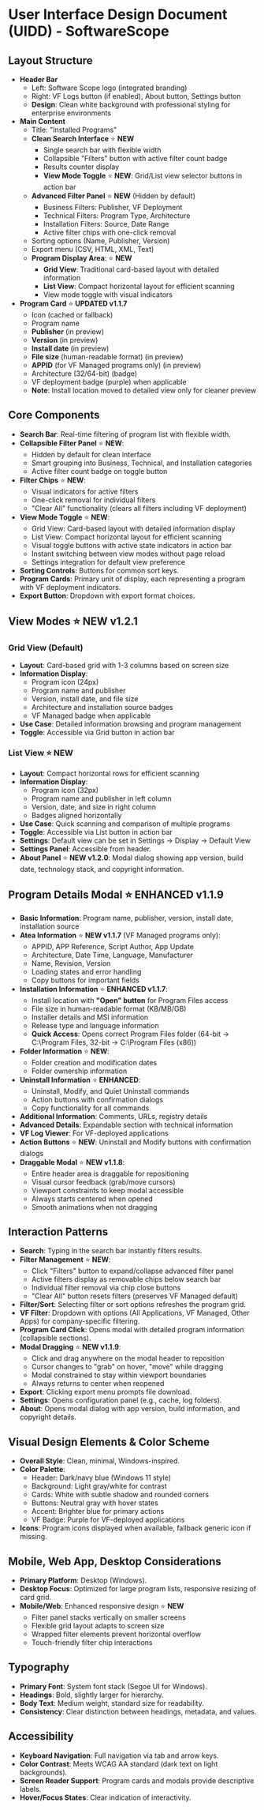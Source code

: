 # User Interface Design Document (UIDD) - SoftwareScope

## Layout Structure
- **Header Bar**  
  - Left: Software Scope logo (integrated branding)  
  - Right: VF Logs button (if enabled), About button, Settings button
  - **Design**: Clean white background with professional styling for enterprise environments  
- **Main Content**  
  - Title: "Installed Programs"  
  - **Clean Search Interface** ⭐ **NEW**
    - Single search bar with flexible width
    - Collapsible "Filters" button with active filter count badge
    - Results counter display
    - **View Mode Toggle** ⭐ **NEW**: Grid/List view selector buttons in action bar
  - **Advanced Filter Panel** ⭐ **NEW** (Hidden by default)
    - Business Filters: Publisher, VF Deployment
    - Technical Filters: Program Type, Architecture
    - Installation Filters: Source, Date Range
    - Active filter chips with one-click removal
  - Sorting options (Name, Publisher, Version)  
  - Export menu (CSV, HTML, XML, Text)  
  - **Program Display Area**: ⭐ **NEW**
    - **Grid View**: Traditional card-based layout with detailed information
    - **List View**: Compact horizontal layout for efficient scanning
    - View mode toggle with visual indicators  
- **Program Card** ⭐ **UPDATED v1.1.7**
  - Icon (cached or fallback)  
  - Program name  
  - **Publisher** (in preview)
  - **Version** (in preview)
  - **Install date** (in preview)
  - **File size** (human-readable format) (in preview)
  - **APPID** (for VF Managed programs only) (in preview)
  - Architecture (32/64-bit) (badge)
  - VF deployment badge (purple) when applicable
  - **Note**: Install location moved to detailed view only for cleaner preview

## Core Components
- **Search Bar**: Real-time filtering of program list with flexible width.  
- **Collapsible Filter Panel** ⭐ **NEW**: 
  - Hidden by default for clean interface
  - Smart grouping into Business, Technical, and Installation categories
  - Active filter count badge on toggle button
- **Filter Chips** ⭐ **NEW**: 
  - Visual indicators for active filters
  - One-click removal for individual filters
  - "Clear All" functionality (clears all filters including VF deployment)
- **View Mode Toggle** ⭐ **NEW**:
  - Grid View: Card-based layout with detailed information display
  - List View: Compact horizontal layout for efficient scanning
  - Visual toggle buttons with active state indicators in action bar
  - Instant switching between view modes without page reload
  - Settings integration for default view preference
- **Sorting Controls**: Buttons for common sort keys.  
- **Program Cards**: Primary unit of display, each representing a program with VF deployment indicators.  
- **Export Button**: Dropdown with export format choices.

## View Modes ⭐ **NEW v1.2.1**

### Grid View (Default)
- **Layout**: Card-based grid with 1-3 columns based on screen size
- **Information Display**: 
  - Program icon (24px)
  - Program name and publisher
  - Version, install date, and file size
  - Architecture and installation source badges
  - VF Managed badge when applicable
- **Use Case**: Detailed information browsing and program management
- **Toggle**: Accessible via Grid button in action bar

### List View ⭐ **NEW**
- **Layout**: Compact horizontal rows for efficient scanning
- **Information Display**:
  - Program icon (32px) 
  - Program name and publisher in left column
  - Version, date, and size in right column
  - Badges aligned horizontally
- **Use Case**: Quick scanning and comparison of multiple programs
- **Toggle**: Accessible via List button in action bar
- **Settings**: Default view can be set in Settings → Display → Default View  
- **Settings Panel**: Accessible from header.
- **About Panel** ⭐ **NEW v1.2.0**: Modal dialog showing app version, build date, technology stack, and copyright information.

## Program Details Modal ⭐ **ENHANCED v1.1.9**
- **Basic Information**: Program name, publisher, version, install date, installation source
- **Atea Information** ⭐ **NEW v1.1.7** (VF Managed programs only):
  - APPID, APP Reference, Script Author, App Update
  - Architecture, Date Time, Language, Manufacturer
  - Name, Revision, Version
  - Loading states and error handling
  - Copy buttons for important fields
- **Installation Information** ⭐ **ENHANCED v1.1.7**:
  - Install location with **"Open" button** for Program Files access
  - File size in human-readable format (KB/MB/GB)
  - Installer details and MSI information
  - Release type and language information
  - **Quick Access**: Opens correct Program Files folder (64-bit → C:\Program Files, 32-bit → C:\Program Files (x86))
- **Folder Information** ⭐ **NEW**:
  - Folder creation and modification dates
  - Folder ownership information
- **Uninstall Information** ⭐ **ENHANCED**:
  - Uninstall, Modify, and Quiet Uninstall commands
  - Action buttons with confirmation dialogs
  - Copy functionality for all commands
- **Additional Information**: Comments, URLs, registry details
- **Advanced Details**: Expandable section with technical information
- **VF Log Viewer**: For VF-deployed applications
- **Action Buttons** ⭐ **NEW**: Uninstall and Modify buttons with confirmation dialogs
- **Draggable Modal** ⭐ **NEW v1.1.8**:
  - Entire header area is draggable for repositioning
  - Visual cursor feedback (grab/move cursors)
  - Viewport constraints to keep modal accessible
  - Always starts centered when opened
  - Smooth animations when not dragging  

## Interaction Patterns
- **Search**: Typing in the search bar instantly filters results.  
- **Filter Management** ⭐ **NEW**: 
  - Click "Filters" button to expand/collapse advanced filter panel
  - Active filters display as removable chips below search bar
  - Individual filter removal via chip close buttons
  - "Clear All" button resets filters (preserves VF Managed default)
- **Filter/Sort**: Selecting filter or sort options refreshes the program grid.  
- **VF Filter**: Dropdown with options (All Applications, VF Managed, Other Apps) for company-specific filtering.  
- **Program Card Click**: Opens modal with detailed program information (collapsible sections).  
- **Modal Dragging** ⭐ **NEW v1.1.9**:
  - Click and drag anywhere on the modal header to reposition
  - Cursor changes to "grab" on hover, "move" while dragging
  - Modal constrained to stay within viewport boundaries
  - Always returns to center when reopened
- **Export**: Clicking export menu prompts file download.  
- **Settings**: Opens configuration panel (e.g., cache, log folders).
- **About**: Opens modal dialog with app version, build information, and copyright details.  

## Visual Design Elements & Color Scheme
- **Overall Style**: Clean, minimal, Windows-inspired.  
- **Color Palette**:  
  - Header: Dark/navy blue (Windows 11 style)  
  - Background: Light gray/white for contrast  
  - Cards: White with subtle shadow and rounded corners  
  - Buttons: Neutral gray with hover states  
  - Accent: Brighter blue for primary actions  
  - VF Badge: Purple for VF-deployed applications  
- **Icons**: Program icons displayed when available, fallback generic icon if missing.  

## Mobile, Web App, Desktop Considerations
- **Primary Platform**: Desktop (Windows).  
- **Desktop Focus**: Optimized for large program lists, responsive resizing of card grid.  
- **Mobile/Web**: Enhanced responsive design ⭐ **NEW**
  - Filter panel stacks vertically on smaller screens
  - Flexible grid layout adapts to screen size
  - Wrapped filter elements prevent horizontal overflow
  - Touch-friendly filter chip interactions  

## Typography
- **Primary Font**: System font stack (Segoe UI for Windows).  
- **Headings**: Bold, slightly larger for hierarchy.  
- **Body Text**: Medium weight, standard size for readability.  
- **Consistency**: Clear distinction between headings, metadata, and values.  

## Accessibility
- **Keyboard Navigation**: Full navigation via tab and arrow keys.  
- **Color Contrast**: Meets WCAG AA standard (dark text on light backgrounds).  
- **Screen Reader Support**: Program cards and modals provide descriptive labels.  
- **Hover/Focus States**: Clear indication of interactivity.  
